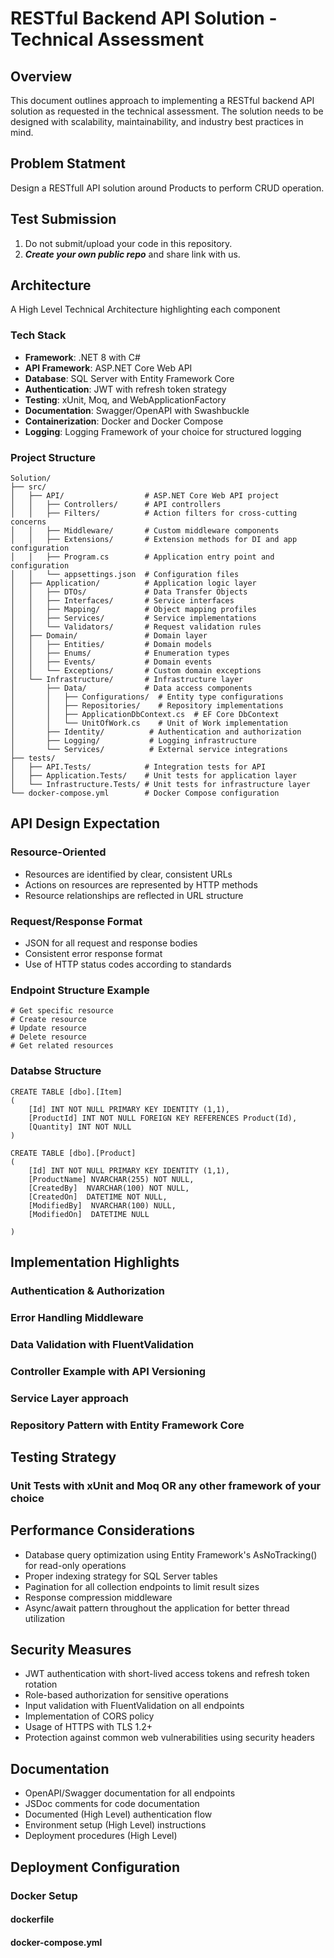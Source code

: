 # RESTful Backend API Solution - Technical Assessment

## Overview
This document outlines approach to implementing a RESTful backend API solution as requested in the technical assessment. The solution needs to be designed with scalability, maintainability, and industry best practices in mind.

## Problem Statment 
Design a RESTfull API solution around Products to perform CRUD operation. 

## Test Submission
1. Do not submit/upload your code in this repository.
2. **_Create your own public repo_** and share link with us.


## Architecture
A High Level Technical Architecture highlighting each component
### Tech Stack
- **Framework**: .NET 8 with C#
- **API Framework**: ASP.NET Core Web API
- **Database**: SQL Server with Entity Framework Core
- **Authentication**: JWT with refresh token strategy
- **Testing**: xUnit, Moq, and WebApplicationFactory
- **Documentation**: Swagger/OpenAPI with Swashbuckle
- **Containerization**: Docker and Docker Compose
- **Logging**: Logging Framework of your choice for structured logging

### Project Structure

```
Solution/
├── src/
│   ├── API/                  # ASP.NET Core Web API project
│   │   ├── Controllers/      # API controllers
│   │   ├── Filters/          # Action filters for cross-cutting concerns
│   │   ├── Middleware/       # Custom middleware components
│   │   ├── Extensions/       # Extension methods for DI and app configuration
│   │   ├── Program.cs        # Application entry point and configuration
│   │   └── appsettings.json  # Configuration files
│   ├── Application/          # Application logic layer
│   │   ├── DTOs/             # Data Transfer Objects
│   │   ├── Interfaces/       # Service interfaces
│   │   ├── Mapping/          # Object mapping profiles
│   │   ├── Services/         # Service implementations
│   │   └── Validators/       # Request validation rules
│   ├── Domain/               # Domain layer
│   │   ├── Entities/         # Domain models
│   │   ├── Enums/            # Enumeration types
│   │   ├── Events/           # Domain events
│   │   └── Exceptions/       # Custom domain exceptions
│   └── Infrastructure/       # Infrastructure layer
│       ├── Data/             # Data access components
│       │   ├── Configurations/  # Entity type configurations
│       │   ├── Repositories/    # Repository implementations
│       │   ├── ApplicationDbContext.cs  # EF Core DbContext
│       │   └── UnitOfWork.cs    # Unit of Work implementation
│       ├── Identity/          # Authentication and authorization
│       ├── Logging/           # Logging infrastructure
│       └── Services/          # External service integrations
├── tests/
│   ├── API.Tests/            # Integration tests for API
│   ├── Application.Tests/    # Unit tests for application layer
│   └── Infrastructure.Tests/ # Unit tests for infrastructure layer
└── docker-compose.yml        # Docker Compose configuration
```

## API Design Expectation

### Resource-Oriented
- Resources are identified by clear, consistent URLs
- Actions on resources are represented by HTTP methods
- Resource relationships are reflected in URL structure

### Request/Response Format
- JSON for all request and response bodies
- Consistent error response format
- Use of HTTP status codes according to standards

### Endpoint Structure Example
```
# Get specific resource
# Create resource
# Update resource
# Delete resource
# Get related resources
```

### Databse Structure 
```
CREATE TABLE [dbo].[Item]
(
    [Id] INT NOT NULL PRIMARY KEY IDENTITY (1,1),
    [ProductId] INT NOT NULL FOREIGN KEY REFERENCES Product(Id),
    [Quantity] INT NOT NULL
)

CREATE TABLE [dbo].[Product]
(
	[Id] INT NOT NULL PRIMARY KEY IDENTITY (1,1),
	[ProductName] NVARCHAR(255) NOT NULL,
	[CreatedBy]  NVARCHAR(100) NOT NULL,
	[CreatedOn]  DATETIME NOT NULL,
	[ModifiedBy]  NVARCHAR(100) NULL,
	[ModifiedOn]  DATETIME NULL

)

```


## Implementation Highlights

### Authentication & Authorization

### Error Handling Middleware

### Data Validation with FluentValidation

### Controller Example with API Versioning

### Service Layer approach

### Repository Pattern with Entity Framework Core

## Testing Strategy

### Unit Tests with xUnit and Moq  OR any other framework of your choice


## Performance Considerations

- Database query optimization using Entity Framework's AsNoTracking() for read-only operations
- Proper indexing strategy for SQL Server tables
- Pagination for all collection endpoints to limit result sizes
- Response compression middleware
- Async/await pattern throughout the application for better thread utilization

## Security Measures
- JWT authentication with short-lived access tokens and refresh token rotation
- Role-based authorization for sensitive operations
- Input validation with FluentValidation on all endpoints
- Implementation of CORS policy
- Usage of HTTPS with TLS 1.2+
- Protection against common web vulnerabilities using security headers


## Documentation
- OpenAPI/Swagger documentation for all endpoints
- JSDoc comments for code documentation
- Documented (High Level) authentication flow
- Environment setup (High Level) instructions
- Deployment procedures (High Level)

## Deployment Configuration
### Docker Setup
#### dockerfile
#### docker-compose.yml
